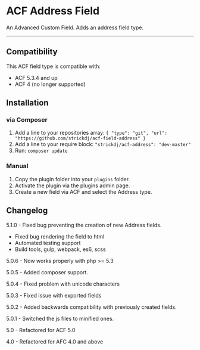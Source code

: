 # ACF Address Field

An Advanced Custom Field. Adds an address field type. 

-----------------------

## Compatibility

This ACF field type is compatible with:

* ACF 5.3.4 and up
* ACF 4 (no longer supported)

## Installation

### via Composer
1. Add a line to your repositories array:
`{ "type": "git", "url": "https://github.com/strickdj/acf-field-address" }`
2. Add a line to your require block:
`"strickdj/acf-address": "dev-master"`
3. Run: `composer update`

### Manual

1. Copy the plugin folder into your `plugins` folder.
2. Activate the plugin via the plugins admin page.
3. Create a new field via ACF and select the Address type.

## Changelog
5.1.0 - Fixed bug preventing the creation of new Address fields.

  - Fixed bug rendering the field to html
  - Automated testing support
  - Build tools, gulp, webpack, es6, scss

5.0.6 - Now works properly with php >= 5.3

5.0.5 - Added composer support.

5.0.4 - Fixed problem with unicode characters

5.0.3 - Fixed issue with exported fields

5.0.2 - Added backwards compatibility with previously created fields.

5.0.1 - Switched the js files to minified ones.

5.0 - Refactored for ACF 5.0

4.0 - Refactored for AFC 4.0 and above
